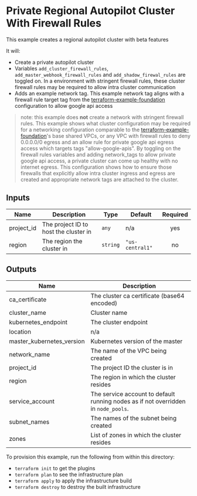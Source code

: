 # Private Regional Autopilot Cluster With Firewall Rules

This example creates a regional autopilot cluster with beta features

It will:
- Create a private autopilot cluster
- Variables ```add_cluster_firewall_rules```, ```add_master_webhook_firewall_rules``` and ```add_shadow_firewal_rules``` are toggled on. In a environment with stringent firewall rules, these cluster firewall rules may be required to allow intra cluster communication
- Adds an example network tag. This example network tag aligns with a firewall rule target tag from the [terraform-example-foundation](https://github.com/terraform-google-modules/terraform-example-foundation) configuration to allow google api access

>note: this example does **not** create a network with stringent firewall rules. This example shows what cluster configuration may be required for a networking configuration comparable to the [terraform-example-foundation](https://github.com/terraform-google-modules/terraform-example-foundation)'s base shared VPCs, or any VPC with firewall rules to deny 0.0.0.0/0 egress and an allow rule for private google api egress access which targets tags "allow-google-apis". By toggling on the firewall rules variables and adding network_tags to allow private google api access, a private cluster can come up healthy with no internet egress. This configuration shows how to ensure those firewalls that explicitly allow intra cluster ingress and egress are created and appropriate network tags are attached to the cluster.

<!-- BEGINNING OF PRE-COMMIT-TERRAFORM DOCS HOOK -->
## Inputs

| Name | Description | Type | Default | Required |
|------|-------------|------|---------|:--------:|
| project\_id | The project ID to host the cluster in | `any` | n/a | yes |
| region | The region the cluster in | `string` | `"us-central1"` | no |

## Outputs

| Name | Description |
|------|-------------|
| ca\_certificate | The cluster ca certificate (base64 encoded) |
| cluster\_name | Cluster name |
| kubernetes\_endpoint | The cluster endpoint |
| location | n/a |
| master\_kubernetes\_version | Kubernetes version of the master |
| network\_name | The name of the VPC being created |
| project\_id | The project ID the cluster is in |
| region | The region in which the cluster resides |
| service\_account | The service account to default running nodes as if not overridden in `node_pools`. |
| subnet\_names | The names of the subnet being created |
| zones | List of zones in which the cluster resides |

<!-- END OF PRE-COMMIT-TERRAFORM DOCS HOOK -->

To provision this example, run the following from within this directory:
- `terraform init` to get the plugins
- `terraform plan` to see the infrastructure plan
- `terraform apply` to apply the infrastructure build
- `terraform destroy` to destroy the built infrastructure
